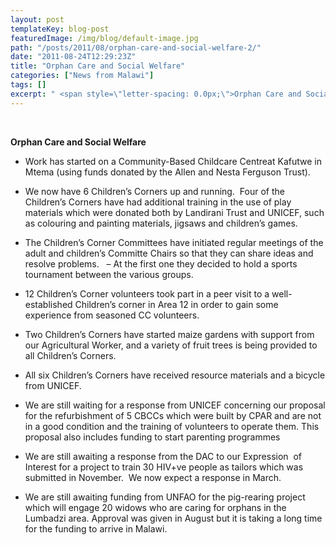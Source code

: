 ```yaml
---
layout: post
templateKey: blog-post
featuredImage: /img/blog/default-image.jpg
path: "/posts/2011/08/orphan-care-and-social-welfare-2/"
date: "2011-08-24T12:29:23Z"
title: "Orphan Care and Social Welfare"
categories: ["News from Malawi"]
tags: []
excerpt: " <span style=\"letter-spacing: 0.0px;\">Orphan Care and Social Welfare </span>* <span style=\"lette..."
---
```


 

<span style="letter-spacing: 0.0px;">**Orphan Care and Social Welfare** </span>

* <span style="letter-spacing: 0.0px;">Work has started on a Community-Based Childcare Centreat Kafutwe in Mtema (using funds donated by the Allen and Nesta Ferguson Trust).  </span>

* <span style="letter-spacing: 0.0px;">We now have 6 Children’s Corners up and running.  Four of the Children’s Corners have had additional training in the use of play materials which were donated both by Landirani Trust and UNICEF, such as colouring and painting materials, jigsaws and children’s games.</span>
* <span style="letter-spacing: 0.0px;">The Children’s Corner Committees have initiated regular meetings of the adult and children’s Committe Chairs so that they can share ideas and resolve problems.   – At the first one they decided to hold a sports tournament between the various groups.</span>
* <span style="letter-spacing: 0.0px;">12 Children’s Corner volunteers took part in a peer visit to a well-established Children’s corner in Area 12 in order to gain some experience from seasoned CC volunteers.</span>
* <span style="letter-spacing: 0.0px;">Two Children’s Corners have started maize gardens with support from our Agricultural Worker, and a variety of fruit trees is being provided to all Children’s Corners.</span>
* <span style="letter-spacing: 0.0px;">All six Children’s Corners have received resource materials and a bicycle from UNICEF.</span>
* <span style="letter-spacing: 0.0px;">We are still waiting for a response from UNICEF concerning our proposal for the refurbishment of 5 CBCCs which were built by CPAR and are not in a good condition and the training of volunteers to operate them. This proposal also includes funding to start parenting programmes</span>
* <span style="letter-spacing: 0.0px;">We are still awaiting a response from the DAC to our Expression  of Interest for a project to train 30 HIV+ve people as tailors which was submitted in November.  We now expect a response in March.</span>
* <span style="letter-spacing: 0.0px;">We are still awaiting funding from UNFAO for the pig-rearing project which will engage 20 widows who are caring for orphans in the Lumbadzi area. Approval was given in August but it is taking a long time for the funding to arrive in Malawi.</span>